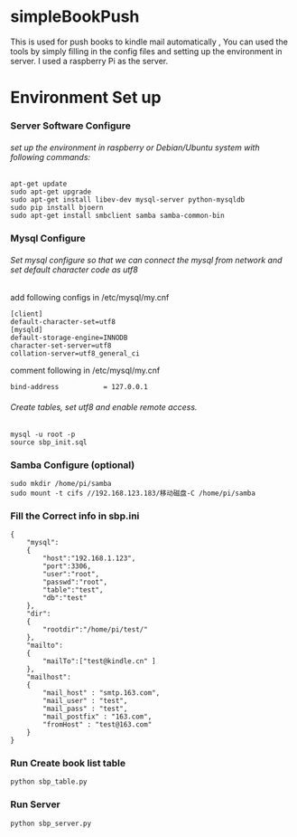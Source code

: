 # simpleBookPush
This is used for push books to kindle mail automatically , You can used the tools by simply filling in the config files and setting up the environment in server. I used a raspberry Pi as the server.
# Environment Set up
### Server Software Configure
###### set up the environment in raspberry or Debian/Ubuntu system with following commands:
```
apt-get update
sudo apt-get upgrade
sudo apt-get install libev-dev mysql-server python-mysqldb
sudo pip install bjoern 
sudo apt-get install smbclient samba samba-common-bin
```

### Mysql Configure

###### Set mysql configure so that we can connect the mysql from network and set default character code as utf8
add following configs in  /etc/mysql/my.cnf 
```
[client]
default-character-set=utf8
[mysqld]
default-storage-engine=INNODB
character-set-server=utf8
collation-server=utf8_general_ci
```
comment  following in /etc/mysql/my.cnf 
```
bind-address           = 127.0.0.1 
```
###### Create tables, set utf8 and enable remote access.
```
mysql -u root -p
source sbp_init.sql
```
### Samba Configure (optional)
```
sudo mkdir /home/pi/samba
sudo mount -t cifs //192.168.123.183/移动磁盘-C /home/pi/samba
```
### Fill the Correct info in sbp.ini
```
{  
    "mysql":  
    {     
        "host":"192.168.1.123",  
        "port":3306,
        "user":"root",  
        "passwd":"root",
        "table":"test",
        "db":"test"
    },  
    "dir":  
    {  
        "rootdir":"/home/pi/test/"  
    },  
    "mailto":  
    {  
        "mailTo":["test@kindle.cn" ]
    },  
    "mailhost":
    {
        "mail_host" : "smtp.163.com",  
        "mail_user" : "test",                           
        "mail_pass" : "test",                             
        "mail_postfix" : "163.com",                    
        "fromHost" : "test@163.com"
    }
}  

```
### Run Create book list table
```
python sbp_table.py
```
### Run Server
```
python sbp_server.py
```
